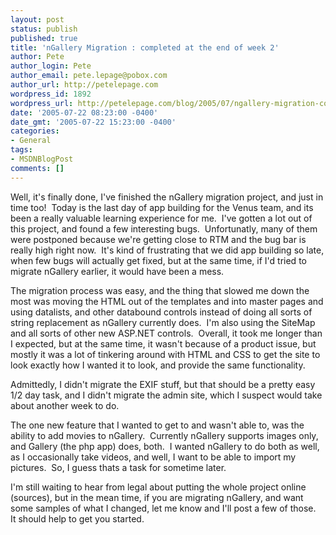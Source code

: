 ```yaml
---
layout: post
status: publish
published: true
title: 'nGallery Migration : completed at the end of week 2'
author: Pete
author_login: Pete
author_email: pete.lepage@pobox.com
author_url: http://petelepage.com
wordpress_id: 1892
wordpress_url: http://petelepage.com/blog/2005/07/ngallery-migration-completed-at-the-end-of-week-2/
date: '2005-07-22 08:23:00 -0400'
date_gmt: '2005-07-22 15:23:00 -0400'
categories:
- General
tags:
- MSDNBlogPost
comments: []
---
```

<p>Well, it's finally done, I've finished the nGallery migration project, and just in time too!&nbsp; Today is the last day of app building for the Venus team, and its been a really valuable learning experience for me.&nbsp; I've gotten a lot out of this project, and found a few interesting bugs.&nbsp; Unfortunatly, many of them were postponed because we're getting close to RTM and the bug bar is really high right now.&nbsp; It's kind of frustrating that we did app building so late, when few bugs will actually get fixed, but at the same time, if I'd tried to migrate nGallery earlier, it would have been a mess.</p>
<p>The migration process was easy, and the thing that slowed me down the most was moving the HTML out of the templates and into master pages and using datalists, and other databound controls instead of doing all sorts of string replacement as nGallery currently does.&nbsp; I'm also using the SiteMap and all sorts of other new ASP.NET controls.&nbsp; Overall, it took me longer than I expected, but at the same time, it wasn't because of a product issue, but mostly it was a lot of tinkering around with HTML and CSS to get the site to look exactly how I wanted it to look, and provide the same functionality.</p>
<p>Admittedly, I didn't migrate the EXIF stuff, but that should be a pretty easy 1/2 day task, and I didn't migrate the admin site, which I suspect would take about another week to do.&nbsp; </p>
<p>The one new feature that I wanted to get to and wasn't able to, was the ability to add movies to nGallery.&nbsp; Currently nGallery supports images only, and Gallery (the php app) does, both.&nbsp; I wanted nGallery to do both as well, as I occasionally take videos, and well, I want to be able to import my pictures.&nbsp; So, I guess thats a task for sometime later.&nbsp; </p>
<p>I'm still waiting to hear from legal about putting the whole project online (sources), but in the mean time, if you are migrating nGallery, and want some samples of what I changed, let me know and I'll post a few of those.&nbsp; It should help to get you started.</p>
